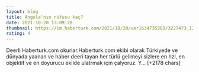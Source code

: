 ```yaml
--- 
layout: blog
title: Angola'nın nüfusu kaç?
date: 2021-10-20 13:09:28
thumbnail: https://im.haberturk.com/2021/10/20/ver1634735368/3227473_1200x627.jpg
rating: 4
---
```

Deerli Haberturk.com okurlar.Haberturk.com ekibi olarak Türkiyede ve dünyada yaanan ve haber deeri tayan her türlü gelimeyi sizlere en hzl, en objektif ve en doyurucu ekilde ulatrmak için çalyoruz. Y… [+2178 chars]